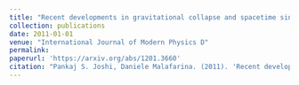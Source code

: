 ```yaml
---
title: "Recent developments in gravitational collapse and spacetime singularities"
collection: publications
date: 2011-01-01
venue: "International Journal of Modern Physics D"
permalink: 
paperurl: 'https://arxiv.org/abs/1201.3660'
citation: "Pankaj S. Joshi, Daniele Malafarina. (2011). 'Recent developments in gravitational collapse and spacetime singularities.' <i>International Journal of Modern Physics D</i>."
---
```



